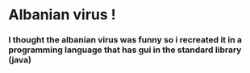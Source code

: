 # Albanian virus !
### I thought the albanian virus was funny so i recreated it in a programming language that has gui in the standard library (java)
